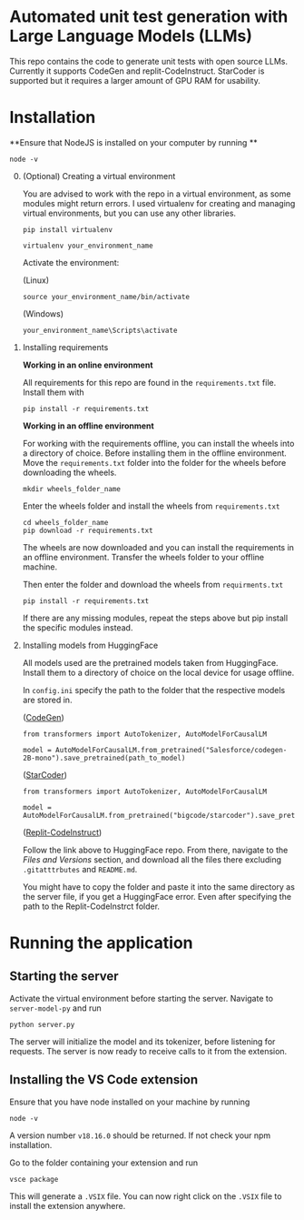# Automated unit test generation with Large Language Models (LLMs)
This repo contains the code to generate unit tests with open source LLMs. Currently it supports CodeGen and replit-CodeInstruct. StarCoder is supported but it requires a larger amount of GPU RAM for usability.

# Installation

**Ensure that NodeJS is installed on your computer by running **
```
node -v
```

0. (Optional) Creating a virtual environment

    You are advised to work with the repo in a virtual environment, as some modules might return errors. I used virtualenv for creating and managing virtual environments, but you can use any other libraries.

    ```
    pip install virtualenv
    ```
    ```
    virtualenv your_environment_name 
    ```

    Activate the environment:

    (Linux)
    ```
    source your_environment_name/bin/activate
    ```

    (Windows)
    ```
    your_environment_name\Scripts\activate
    ``` 

1. Installing requirements

    **Working in an online environment**

    All requirements for this repo are found in the `requirements.txt` file. Install them with
    ```
    pip install -r requirements.txt
    ```

    **Working in an offline environment**

    For working with the requirements offline, you can install the wheels into a directory of choice. Before installing them in the offline environment. Move the `requirements.txt` folder into the folder for the wheels before downloading the wheels. 

    ```
    mkdir wheels_folder_name
    ```

    Enter the wheels folder and install the wheels from `requirements.txt`

    ```
    cd wheels_folder_name
    pip download -r requirements.txt
    ```

    The wheels are now downloaded and you can install the requirements in an offline environment. Transfer the wheels folder to your offline machine.   

    Then enter the folder and download the wheels from `requirments.txt` 
    ```
    pip install -r requirements.txt
    ```

    If there are any missing modules, repeat the steps above but pip install the specific modules instead.

2. Installing models from HuggingFace

    All models used are the pretrained models taken from HuggingFace. Install them to a directory of choice on the local device for usage offline. 

    In `config.ini` specify the path to the folder that the respective models are stored in. 

    ([CodeGen](https://huggingface.co/docs/transformers/model_doc/codegen))
    ```
    from transformers import AutoTokenizer, AutoModelForCausalLM

    model = AutoModelForCausalLM.from_pretrained("Salesforce/codegen-2B-mono").save_pretrained(path_to_model)
    ```

    ([StarCoder](https://huggingface.co/bigcode/starcoder))
    ```
    from transformers import AutoTokenizer, AutoModelForCausalLM

    model = AutoModelForCausalLM.from_pretrained("bigcode/starcoder").save_pretrained(path_to_model)
    ```

    ([Replit-CodeInstruct](https://huggingface.co/teknium/Replit-v2-CodeInstruct-3B))

    Follow the link above to HuggingFace repo. From there, navigate to the *Files and Versions* section, and download all the files there excluding `.gitatttrbutes` and `README.md`. 

    You might have to copy the folder and paste it into the same directory as the server file, if you get a HuggingFace error. Even after specifying the path to the Replit-CodeInstrct folder. 

# Running the application

## Starting the server
Activate the virtual environment before starting the server. Navigate to `server-model-py` and run
```
python server.py
```
The server will initialize the model and its tokenizer, before listening for requests. The server is now ready to receive calls to it from the extension.

## Installing the VS Code extension
Ensure that you have node installed on your machine by running
```
node -v
```
A version number `v18.16.0` should be returned. If not check your npm installation.

Go to the folder containing your extension and run 
```
vsce package
```
This will generate a `.VSIX` file. You can now right click on the `.VSIX` file to install the extension anywhere.
